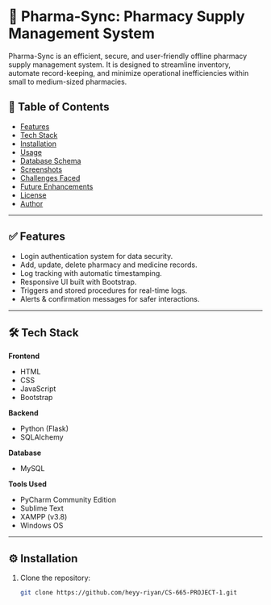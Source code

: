 # 💊 Pharma-Sync: Pharmacy Supply Management System

Pharma-Sync is an efficient, secure, and user-friendly offline pharmacy supply management system. It is designed to streamline inventory, automate record-keeping, and minimize operational inefficiencies within small to medium-sized pharmacies.

## 📌 Table of Contents

- [Features](#features)
- [Tech Stack](#tech-stack)
- [Installation](#installation)
- [Usage](#usage)
- [Database Schema](#database-schema)
- [Screenshots](#screenshots)
- [Challenges Faced](#challenges-faced)
- [Future Enhancements](#future-enhancements)
- [License](#license)
- [Author](#author)

---

## ✅ Features

- Login authentication system for data security.
- Add, update, delete pharmacy and medicine records.
- Log tracking with automatic timestamping.
- Responsive UI built with Bootstrap.
- Triggers and stored procedures for real-time logs.
- Alerts & confirmation messages for safer interactions.

---

## 🛠 Tech Stack

**Frontend**

- HTML
- CSS
- JavaScript
- Bootstrap

**Backend**

- Python (Flask)
- SQLAlchemy

**Database**

- MySQL

**Tools Used**

- PyCharm Community Edition
- Sublime Text
- XAMPP (v3.8)
- Windows OS

---

## ⚙️ Installation

1. Clone the repository:
   ```bash
   git clone https://github.com/heyy-riyan/CS-665-PROJECT-1.git
   ```

